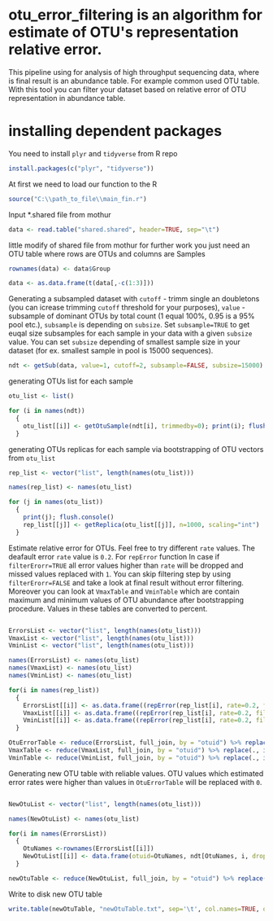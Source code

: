 # otu_error_filtering is an algorithm for estimate of OTU's representation relative error. 
This pipeline using for analysis of high throughput sequencing data, where is final result is an abundance table. For example common used OTU table. With this tool you can filter your dataset based on relative error of OTU representation in abundance table.
# installing dependent packages
You need to install `plyr` and `tidyverse` from R repo
```R
install.packages(c("plyr", "tidyverse"))

```
At first we need to load our function to the R

```R
source("C:\\path_to_file\\main_fin.r")
```

Input *.shared file from mothur

```R
data <- read.table("shared.shared", header=TRUE, sep="\t")
```

little modify of shared file from mothur
for further work you just need an OTU table where rows are OTUs and columns are Samples

```R
rownames(data) <- data$Group

data <- as.data.frame(t(data[,-c(1:3)]))
```

Generating a subsampled dataset with `cutoff` - trimm single an doubletons (you can icrease trimming `cutoff` threshold for your purposes), `value` - subsample of dominant OTUs by total count (1 equal 100%, 0.95 is a 95% pool etc.), `subsample` is depending on `subsize`. Set `subsample=TRUE` to get euqal size subsamples for each sample in your data with a given `subsize` value. You can set `subsize` depending of smallest sample size in your dataset (for ex. smallest sample in pool is 15000 sequences).

```R
ndt <- getSub(data, value=1, cutoff=2, subsample=FALSE, subsize=15000)
```

generating OTUs list for each sample

```R
otu_list <- list()

for (i in names(ndt))
  {
    otu_list[[i]] <- getOtuSample(ndt[i], trimmedby=0); print(i); flush.console()
  }
```

generating OTUs replicas for each sample via bootstrapping of OTU vectors from `otu_list`

```R
rep_list <- vector("list", length(names(otu_list)))

names(rep_list) <- names(otu_list)

for (j in names(otu_list))
  {  
    print(j); flush.console()
    rep_list[[j]] <- getReplica(otu_list[[j]], n=1000, scaling="int")
  }
```

Estimate relative error for OTUs. Feel free to try different `rate` values. The deafault error `rate` value is `0.2`.
For `repError` function In case if `filterErorr=TRUE` all error values higher than `rate` will be dropped and missed values replaced with `1`. You can skip filtering step by using `filterErorr=FALSE` and take a look at final result without error filtering.
Moreover you can look at `VmaxTable` and `VminTable` which are contain maximum and minimum values of OTU abundance after bootstrapping procedure. Values in these tables are converted to percent.

```R

ErrorsList <- vector("list", length(names(otu_list)))
VmaxList <- vector("list", length(names(otu_list)))
VminList <- vector("list", length(names(otu_list)))

names(ErrorsList) <- names(otu_list)
names(VmaxList) <- names(otu_list)
names(VminList) <- names(otu_list)

for(i in names(rep_list))
  {
    ErrorsList[[i]] <- as.data.frame((repError(rep_list[i], rate=0.2, filterErorr=FALSE)$error))
    VmaxList[[i]] <- as.data.frame((repError(rep_list[i], rate=0.2, filterErorr=FALSE)$Vmax))
    VminList[[i]] <- as.data.frame((repError(rep_list[i], rate=0.2, filterErorr=FALSE)$Vmin))
  }

OtuErrorTable <- reduce(ErrorsList, full_join, by = "otuid") %>% replace(., is.na(.), 1);
VmaxTable <- reduce(VmaxList, full_join, by = "otuid") %>% replace(., is.na(.), 1);
VminTable <- reduce(VminList, full_join, by = "otuid") %>% replace(., is.na(.), 1);

```

Generating new OTU table with reliable values. OTU values which estimated error rates were higher than values in `OtuErrorTable` will be replaced with `0`.

```R

NewOtuList <- vector("list", length(names(otu_list)))

names(NewOtuList) <- names(otu_list)

for(i in names(ErrorsList))
  {
    OtuNames <-rownames(ErrorsList[[i]])
    NewOtuList[[i]] <- data.frame(otuid=OtuNames, ndt[OtuNames, i, drop=FALSE])
  }

newOtuTable <- reduce(NewOtuList, full_join, by = "otuid") %>% replace(., is.na(.), 0);

```

Write to disk new OTU table

```R
write.table(newOtuTable, "newOtuTable.txt", sep='\t', col.names=TRUE, quote=FALSE)
```

